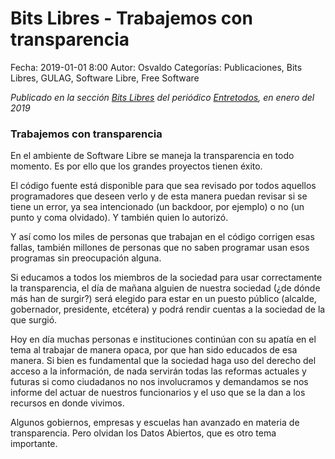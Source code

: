 Bits Libres - Trabajemos con transparencia
==================================

Fecha: 2019-01-01 8:00
Autor: Osvaldo
Categorías: Publicaciones, Bits Libres, GULAG, Software Libre, Free Software

_Publicado en la sección [Bits Libres](http://www.gulag.org.mx/revista/2016-05-10-Bits-Libres.html) del periódico [Entretodos](http://periodicoentretodos.com/), en enero del 2019_

<!-- break -->

### Trabajemos con transparencia

En el ambiente de Software Libre se maneja la transparencia en todo momento. Es por ello que los grandes proyectos tienen éxito.

El código fuente está disponible para que sea revisado por todos aquellos programadores que deseen verlo y de esta manera puedan revisar si se tiene un error, ya sea intencionado (un backdoor, por ejemplo) o no (un punto y coma olvidado). Y también quien lo autorizó.

Y así como los miles de personas que trabajan en el código corrigen esas fallas, también millones de personas que no saben programar usan esos programas sin preocupación alguna.

Si educamos a todos los miembros de la sociedad para usar correctamente la transparencia, el día de mañana alguien de nuestra sociedad (¿de dónde más han de surgir?) será elegido para estar en un puesto público (alcalde, gobernador, presidente, etcétera) y podrá rendir cuentas a la sociedad de la que surgió.

Hoy en día muchas personas e instituciones continúan con su apatía en el tema al trabajar de manera opaca, por que han sido educados de esa manera. Si bien es fundamental que la sociedad haga uso del derecho del acceso a la información, de nada servirán todas las reformas actuales y futuras si como ciudadanos no nos involucramos y demandamos se nos informe del actuar de nuestros funcionarios y el uso que se la dan a los recursos en donde vivimos.

Algunos gobiernos, empresas y escuelas han avanzado en materia de transparencia. Pero olvidan los Datos Abiertos, que es otro tema importante.
